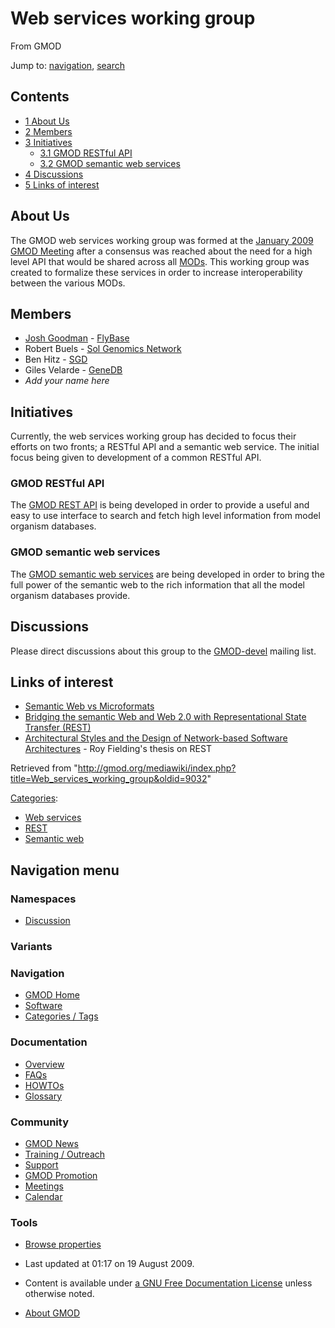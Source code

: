









<span id="top"></span>







# <span dir="auto">Web services working group</span>





From GMOD









Jump to: [navigation](#mw-navigation), [search](#p-search)









## Contents



- [<span class="tocnumber">1</span> <span class="toctext">About
  Us</span>](#About_Us)
- [<span class="tocnumber">2</span>
  <span class="toctext">Members</span>](#Members)
- [<span class="tocnumber">3</span>
  <span class="toctext">Initiatives</span>](#Initiatives)
  - [<span class="tocnumber">3.1</span> <span class="toctext">GMOD
    RESTful API</span>](#GMOD_RESTful_API)
  - [<span class="tocnumber">3.2</span> <span class="toctext">GMOD
    semantic web services</span>](#GMOD_semantic_web_services)
- [<span class="tocnumber">4</span>
  <span class="toctext">Discussions</span>](#Discussions)
- [<span class="tocnumber">5</span> <span class="toctext">Links of
  interest</span>](#Links_of_interest)



## <span id="About_Us" class="mw-headline">About Us</span>

The GMOD web services working group was formed at the [January 2009 GMOD
Meeting](January_2009_GMOD_Meeting "January 2009 GMOD Meeting") after a
consensus was reached about the need for a high level API that would be
shared across all [MODs](MOD "MOD"). This working group was created to
formalize these services in order to increase interoperability between
the various MODs.

## <span id="Members" class="mw-headline">Members</span>

- [Josh Goodman](User%3AJogoodma "User%3AJogoodma") -
  <a href="http://flybase.org" class="external text"
  rel="nofollow">FlyBase</a>
- Robert Buels -
  <a href="http://www.sgn.cornell.edu/" class="external text"
  rel="nofollow">Sol Genomics Network</a>
- Ben Hitz - <a href="http://www.yeastgenome.org/" class="external text"
  rel="nofollow">SGD</a>
- Giles Velarde - <a href="http://www.genedb.org/" class="external text"
  rel="nofollow">GeneDB</a>
- *Add your name here*

## <span id="Initiatives" class="mw-headline">Initiatives</span>

Currently, the web services working group has decided to focus their
efforts on two fronts; a RESTful API and a semantic web service. The
initial focus being given to development of a common RESTful API.

### <span id="GMOD_RESTful_API" class="mw-headline">GMOD RESTful API</span>

The
<a href="GMOD_REST_API" class="mw-redirect" title="GMOD REST API">GMOD
REST API</a> is being developed in order to provide a useful and easy to
use interface to search and fetch high level information from model
organism databases.

### <span id="GMOD_semantic_web_services" class="mw-headline">GMOD semantic web services</span>

The <a
href="http://gmod.org/mediawiki/index.php?title=GMOD_semantic_web_services&amp;action=edit&amp;redlink=1"
class="new"
title="GMOD semantic web services (page does not exist)">GMOD semantic
web services</a> are being developed in order to bring the full power of
the semantic web to the rich information that all the model organism
databases provide.

## <span id="Discussions" class="mw-headline">Discussions</span>

Please direct discussions about this group to the
<a href="https://lists.sourceforge.net/lists/listinfo/gmod-devel"
class="external text" rel="nofollow">GMOD-devel</a> mailing list.

## <span id="Links_of_interest" class="mw-headline">Links of interest</span>

- <a
  href="http://www.grapethinking.com/the-biggest-problem-with-technology"
  class="external text" rel="nofollow">Semantic Web vs Microformats</a>
- <a href="http://dx.doi.org/10.1016/j.websem.2007.11.002"
  class="external text" rel="nofollow">Bridging the semantic Web and Web
  2.0 with Representational State Transfer (REST)</a>
- <a href="http://www.ics.uci.edu/~fielding/pubs/dissertation/top.htm"
  class="external text" rel="nofollow">Architectural Styles and the Design
  of Network-based Software Architectures</a> - Roy Fielding's thesis on
  REST





Retrieved from
"<http://gmod.org/mediawiki/index.php?title=Web_services_working_group&oldid=9032>"







[Categories](Special%3ACategories "Special%3ACategories"):

- [Web services](Category%3AWeb_services "Category%3AWeb services")
- <a
  href="http://gmod.org/mediawiki/index.php?title=Category%3AREST&amp;action=edit&amp;redlink=1"
  class="new" title="Category%3AREST (page does not exist)">REST</a>
- [Semantic web](Category%3ASemantic_web "Category%3ASemantic web")















## Navigation menu









### Namespaces


- <span id="ca-talk"><a
  href="http://gmod.org/mediawiki/index.php?title=Talk:Web_services_working_group&amp;action=edit&amp;redlink=1"
  accesskey="t"
  title="Discussion about the content page [t]">Discussion</a></span>





### 

### Variants[](#)























<a href="Main_Page"
style="background-image: url(../images/GMOD-cogs.png);"
title="Visit the main page"></a>





### Navigation



- <span id="n-GMOD-Home">[GMOD Home](Main_Page)</span>
- <span id="n-Software">[Software](GMOD_Components)</span>
- <span id="n-Categories-.2F-Tags">[Categories /
  Tags](Categories)</span>







### Documentation



- <span id="n-Overview">[Overview](Overview)</span>
- <span id="n-FAQs">[FAQs](Category%3AFAQ)</span>
- <span id="n-HOWTOs">[HOWTOs](Category%3AHOWTO)</span>
- <span id="n-Glossary">[Glossary](Glossary)</span>







### Community



- <span id="n-GMOD-News">[GMOD News](GMOD_News)</span>
- <span id="n-Training-.2F-Outreach">[Training /
  Outreach](Training_and_Outreach)</span>
- <span id="n-Support">[Support](Support)</span>
- <span id="n-GMOD-Promotion">[GMOD Promotion](GMOD_Promotion)</span>
- <span id="n-Meetings">[Meetings](Meetings)</span>
- <span id="n-Calendar">[Calendar](Calendar)</span>







### Tools




- <span id="t-smwbrowselink"><a href="Special%3ABrowse/Web_services_working_group"
  rel="smw-browse">Browse properties</a></span>












- <span id="footer-info-lastmod">Last updated at 01:17 on 19 August
  2009.</span>
<!-- - <span id="footer-info-viewcount">19,324 page views.</span> -->
- <span id="footer-info-copyright">Content is available under
  <a href="http://www.gnu.org/licenses/fdl-1.3.html" class="external"
  rel="nofollow">a GNU Free Documentation License</a> unless otherwise
  noted.</span>

<!-- -->

- <span id="footer-places-about">[About
  GMOD](GMOD%3AAbout "GMOD%3AAbout")</span>

<!-- -->







